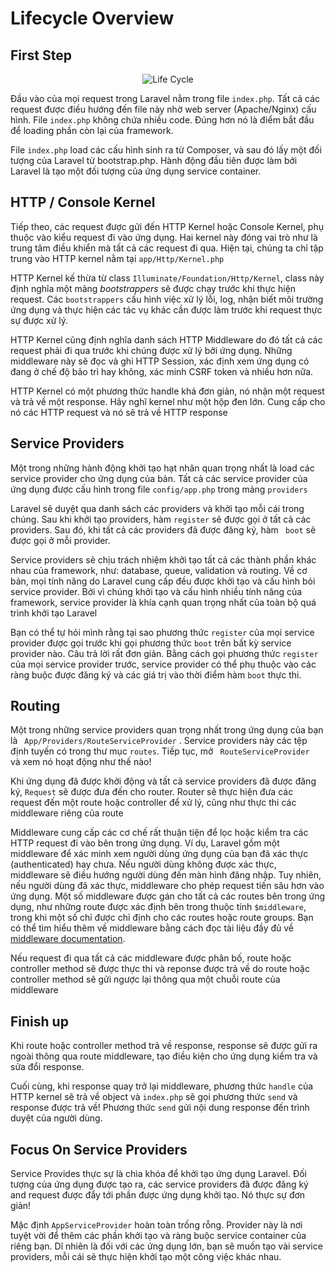 # Lifecycle Overview

## First Step

<p align="center">
    <img src="https://raw.githubusercontent.com/hieuvu98/translate-docs-laravel8/main/translate-docs/lifecycle.png" alt="Life Cycle" />
</p>

Đầu vào của mọi request trong Laravel nằm trong file <code>index.php</code>. Tất cả các request được điều hướng đến file
này nhờ web server (Apache/Nginx) cấu hình. File <code>index.php</code> không chứa nhiều code. Đúng hơn nó là điểm bắt
đầu để loading phần còn lại của framework.

File <code>index.php</code> load các cấu hình sinh ra từ Composer, và sau đó lấy một đối tượng của Laravel từ
bootstrap.php. Hành động đầu tiên được làm bởi Laravel là tạo một đối tượng của ứng dụng service container.

## HTTP / Console Kernel

Tiếp theo, các request được gửi đến HTTP Kernel hoặc Console Kernel, phụ thuộc vào kiểu request đi vào ứng dụng. Hai
kernel này đóng vai trò như là trung tâm điều khiển mà tất cả các request đi qua. Hiện tại, chúng ta chỉ tập trung vào
HTTP kernel nằm tại <code>app/Http/Kernel.php</code>

HTTP Kernel kế thừa từ class <code>Illuminate/Foundation/Http/Kernel</code>, class này định nghĩa một mảng
<i>bootstrappers </i> sẽ được chạy trước khi thực hiện request. Các <code>bootstrappers</code> cấu hình việc xử lý lỗi,
log, nhận biết môi trường ứng dụng và thực hiện các tác vụ khác cần được làm trước khi request thực sự được xử lý.

HTTP Kernel cũng định nghĩa danh sách HTTP Middleware do đó tất cả các request phải đi qua trước khi chúng được xử lý
bởi ứng dụng. Những middleware này sẽ đọc và ghi HTTP Session, xác định xem ứng dụng có đang ở chế độ bảo trì hay không,
xác minh CSRF token và nhiều hơn nữa.

HTTP Kernel có một phương thức handle khá đơn giản, nó nhận một request và trả về một response. Hãy nghĩ kernel như một
hộp đen lớn. Cung cấp cho nó các HTTP request và nó sẽ trả về HTTP response

## Service Providers

Một trong những hành động khởi tạo hạt nhân quan trọng nhất là load các service provider cho ứng dụng của bản. Tất cả
các service provider của ứng dụng được cấu hình trong file <code>config/app.php</code> trong mảng <code>providers</code>

Laravel sẽ duyệt qua danh sách các providers và khởi tạo mỗi cái trong chúng. Sau khi khởi tạo providers, hàm
<code>register</code> sẽ được gọi ở tất cả các providers. Sau đó, khi tất cả các providers đã được đăng ký, hàm <code>
boot</code>
sẽ được gọi ở mỗi provider.

Service providers sẽ chịu trách nhiệm khởi tạo tất cả các thành phần khác nhau của framework, như: database, queue,
validation và routing. Về cơ bản, mọi tính năng do Laravel cung cấp đều được khởi tạo và cấu hình bỏi service provider.
Bởi vì chúng khởi tạo và cấu hình nhiều tính năng của framework, service provider là khía cạnh quan trọng nhất của toàn
bộ quá trình khởi tạo Laravel

Bạn có thể tự hỏi mình rằng tại sao phương thức <code>register</code> của mọi service provider được gọi trước khi gọi
phương thức <code>boot</code> trên bất kỳ service provider nào. Câu trả lời rất đơn giản. Bằng cách gọi phương
thức <code>register</code>
của mọi service provider trước, service provider có thể phụ thuộc vào các ràng buộc được đăng ký và các giá trị vào thời
điểm hàm <code>boot</code> thực thi.

## Routing

Một trong những service providers quan trọng nhất trong ứng dụng của bạn là <code>
App/Providers/RouteServiceProvider</code>
. Service providers này các tệp định tuyến có trong thư mục <code>routes</code>. Tiếp tục, mở <code>
RouteServiceProvider </code>
và xem nó hoạt động như thế nào!

Khi ứng dụng đã được khởi động và tất cả service providers đã được đăng ký, <code>Request</code> sẽ được đưa đến cho
router. Router sẽ thực hiện đưa các request đến một route hoặc controller để xử lý, cũng như thực thi các middleware
riêng của route

Middleware cung cấp các cơ chế rất thuận tiện để lọc hoặc kiểm tra các HTTP request đi vào bên trong ứng dụng. Ví dụ,
Laravel gồm một middleware để xác minh xem người dùng ứng dụng của bạn đã xác thực (authenticated) hay chưa. Nếu người
dùng không được xác thực, middleware sẽ điều hướng người dùng đến màn hình đăng nhập. Tuy nhiên, nếu người dùng đã xác
thực, middleware cho phép request tiến sâu hơn vào ứng dụng. Một số middleware được gán cho tất cả các routes bên trong
ứng dụng, như những route được xác định bên trong thuộc tính <code>$middleware</code>, trong khi một số chỉ được chỉ
định cho các routes hoặc route groups. Bạn có thể tìm hiểu thêm về middleware bằng cách đọc tài liệu đầy đủ
về [middleware documentation](https://laravel.com/docs/8.x/middleware).

Nếu request đi qua tất cả các middleware được phân bố, route hoặc controller method sẽ được thực thi và reponse được trả
về do route hoặc controller method sẽ gửi ngược lại thông qua một chuỗi route của middleware

## Finish up

Khi route hoặc controller method trả về response, response sẽ được gửi ra ngoài thông qua route middleware, tạo điều
kiện cho ứng dụng kiểm tra và sửa đổi response.

Cuối cùng, khi response quay trở lại middleware, phương thức <code>handle</code> của HTTP kernel sẽ trả về object và
<code>index.php</code> sẽ gọi phương thức <code>send</code> và response được trả về! Phương thức <code>send</code> gửi
nội dung response đến trình duyệt của người dùng.

## Focus On Service Providers
Service Provides thực sự là chìa khóa để khởi tạo ứng dụng Laravel. Đối tượng của ứng dụng được tạo ra, các service providers
đã được đăng ký and request được đẩy tới phần được ứng dụng khởi tạo. Nó thực sự đơn giản!

Mặc định <code>AppServiceProvider</code> hoàn toàn trống rỗng. Provider này là nơi tuyệt vời để thêm các phần khởi tạo
và ràng buộc service container của riêng bạn. Dĩ nhiên là đối với các ứng dụng lớn, bạn sẽ muốn tạo vài service providers,
mỗi cái sẽ thực hiện khởi tạo một công việc khác nhau.
